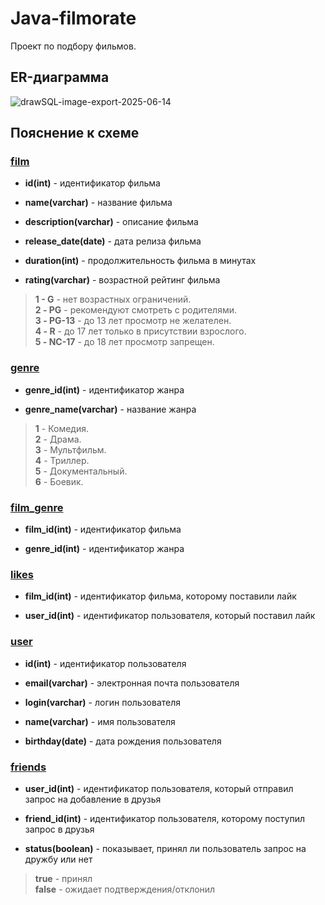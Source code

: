 # Java-filmorate

Проект по подбору фильмов.

## ER-диаграмма
![drawSQL-image-export-2025-06-14](https://github.com/user-attachments/assets/b48af6ad-dc06-4fba-b27c-4d0824a06b70)

## Пояснение к схеме

### <ins>film</ins>

- **id(int)** - идентификатор фильма

- **name(varchar)** - название фильма

- **description(varchar)** - описание фильма

- **release_date(date)** - дата релиза фильма

- **duration(int)** - продолжительность фильма в минутах

- **rating(varchar)** - возрастной рейтинг фильма

> **1 - G** - нет возрастных ограничений.\
**2 - PG** - рекомендуют смотреть с родителями.\
**3 - PG-13** - до 13 лет просмотр не желателен.\
**4 - R** - до 17 лет только в присутствии взрослого.\
**5 - NC-17** - до 18 лет просмотр запрещен.


### <ins>genre</ins>

- **genre_id(int)** - идентификатор жанра

- **genre_name(varchar)** - название жанра

> **1** - Комедия.\
**2** - Драма.\
**3** - Мультфильм.\
**4** - Триллер.\
**5** - Документальный.\
**6** - Боевик.

### <ins>film_genre</ins>

- **film_id(int)** - идентификатор фильма

- **genre_id(int)** - идентификатор жанра

### <ins>likes</ins>

- **film_id(int)** - идентификатор фильма, которому поставили лайк

- **user_id(int)** - идентификатор пользователя, который поставил лайк

### <ins>user</ins>

- **id(int)** - идентификатор пользователя

- **email(varchar)** - электронная почта пользователя

- **login(varchar)** - логин пользователя

- **name(varchar)** - имя пользователя

- **birthday(date)** - дата рождения пользователя

### <ins>friends</ins>

- **user_id(int)** - идентификатор пользователя, который отправил запрос на добавление в друзья

- **friend_id(int)** - идентификатор пользователя, которому поступил запрос в друзья

- **status(boolean)** - показывает, принял ли пользователь запрос на дружбу или нет

>**true** - принял\
**false** - ожидает подтверждения/отклонил
